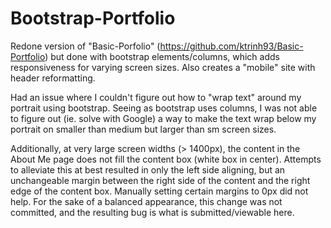 # Bootstrap-Portfolio

Redone version of "Basic-Porfolio" (https://github.com/ktrinh93/Basic-Portfolio) but done with bootstrap elements/columns, which adds responsiveness for varying screen sizes. Also creates a "mobile" site with header reformatting.

Had an issue where I couldn't figure out how to "wrap text" around my portrait using bootstrap. Seeing as bootstrap uses columns, I was not able to figure out (ie. solve with Google) a way to make the text wrap below my portrait on smaller than medium but larger than sm screen sizes. 

Additionally, at very large screen widths (> 1400px), the content in the About Me page does not fill the content box (white box in center). Attempts to alleviate this at best resulted in only the left side aligning, but an unchangeable margin between the right side of the content and the right edge of the content box. Manually setting certain margins to 0px did not help. For the sake of a balanced appearance, this change was not committed, and the resulting bug is what is submitted/viewable here.
